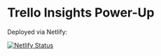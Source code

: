 # Trello Insights Power-Up

Deployed via Netlify:

[![Netlify Status](https://api.netlify.com/api/v1/badges/2c4cfb73-87b7-40d6-ac8f-43f96df92189/deploy-status)](https://app.netlify.com/sites/trello-insights/deploys)
